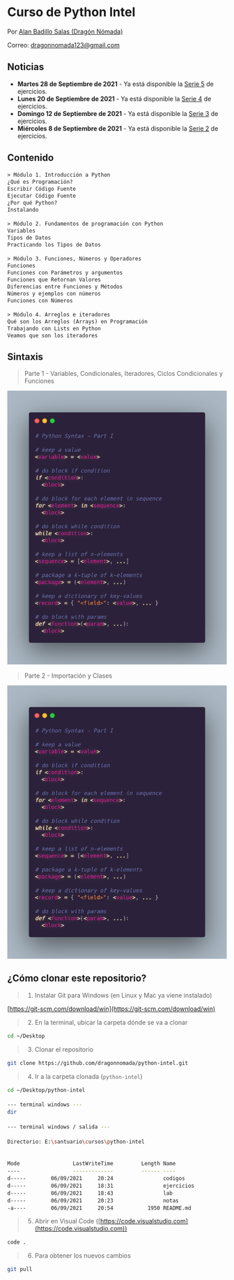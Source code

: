# Curso de Python Intel

Por [Alan Badillo Salas (Dragón Nómada)](mailto://dragonnomada123@gmail.com)

Correo: [dragonnomada123@gmail.com](mailto://dragonnomada123@gmail.com)

## Noticias

* **Martes 28 de Septiembre de 2021** - Ya está disponible la [Serie 5](./ejercicios/serie-5.md) de ejercicios.
* **Lunes 20 de Septiembre de 2021** - Ya está disponible la [Serie 4](./ejercicios/serie-4.md) de ejercicios.
* **Domingo 12 de Septiembre de 2021** - Ya está disponible la [Serie 3](./ejercicios/serie-3.md) de ejercicios.
* **Miércoles 8 de Septiembre de 2021** - Ya está disponible la [Serie 2](./ejercicios/serie-2.md) de ejercicios.

## Contenido

```text
> Módulo 1. Introducción a Python
¿Qué es Programación?
Escribir Código Fuente
Ejecutar Código Fuente
¿Por qué Python?
Instalando

> Módulo 2. Fundamentos de programación con Python
Variables
Tipos de Datos
Practicando los Tipos de Datos

> Módulo 3. Funciones, Números y Operadores
Funciones
Funciones con Parámetros y argumentos
Funciones que Retornan Valores
Diferencias entre Funciones y Métodos
Números y ejemplos con números
Funciones con Números

> Módulo 4. Arreglos e iteradores
Qué son los Arreglos (Arrays) en Programación
Trabajando con Lists en Python
Veamos que son los iteradores
```

## Sintaxis

> Parte 1 - Variables, Condicionales, Iteradores, Ciclos Condicionales y Funciones

![Python Syntax - Part I](./syntax/python-syntax-part-i.png)

> Parte 2 - Importación y Clases

![Python Syntax - Part II](./syntax/python-syntax-part-ii.png)

## ¿Cómo clonar este repositorio?

> 1. Instalar Git para Windows (en Linux y Mac ya viene instalado)

[https://git-scm.com/download/win](https://git-scm.com/download/win)

> 2. En la terminal, ubicar la carpeta dónde se va a clonar

```bash
cd ~/Desktop
```

> 3. Clonar el repositorio

```bash
git clone https://github.com/dragonnomada/python-intel.git
```

> 4. Ir a la carpeta clonada (`python-intel`)

```bash
cd ~/Desktop/python-intel

--- terminal windows ---
dir

--- terminal windows / salida ---

Directorio: E:\santuario\cursos\python-intel


Mode                 LastWriteTime         Length Name
----                 -------------         ------ ----
d-----        06/09/2021     20:24                codigos
d-----        06/09/2021     18:31                ejercicios
d-----        06/09/2021     18:43                lab
d-----        06/09/2021     20:23                notas
-a----        06/09/2021     20:54           1950 README.md
```

> 5. Abrir en Visual Code ([https://code.visualstudio.com](https://code.visualstudio.com))

```bash
code .
```

> 6. Para obtener los nuevos cambios

```bash
git pull
```